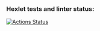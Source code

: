 ### Hexlet tests and linter status:
[![Actions Status](https://github.com/unionblack/frontend-project-46/actions/workflows/hexlet-check.yml/badge.svg)](https://github.com/unionblack/frontend-project-46/actions)